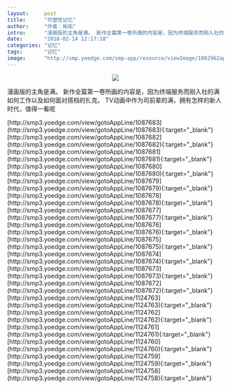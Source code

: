 ```yaml
---
layout:     post
title:      "可塑性记忆"
author:     "作者：祐佑"
intro:      "漫画版的主角是满。 新作全篇第一卷所画的内容是，因为终端服务而刚入社的满如何工作以及如何面对搭档的扎克。 TV动画中作为司前辈的满，拥有怎样的新人时代，值得一看呢"
date:       "2018-02-14 12:17:18"
categories: "记忆"
tags:       "记忆"
image:      "http://smp.yoedge.com/smp-app/resource/viewImage/1002962appline.png"
---
```

<div style="text-align: center">
<p><img src="http://smp.yoedge.com/smp-app/resource/viewImage/1002962appline.png"/></p>
</div>
<p class="post-meta">
<span>漫画版的主角是满。 新作全篇第一卷所画的内容是，因为终端服务而刚入社的满如何工作以及如何面对搭档的扎克。 TV动画中作为司前辈的满，拥有怎样的新人时代，值得一看呢</span>
</p>
[http://smp3.yoedge.com/view/gotoAppLine/1087683](http://smp3.yoedge.com/view/gotoAppLine/1087683){:target="_blank"}
[http://smp3.yoedge.com/view/gotoAppLine/1087682](http://smp3.yoedge.com/view/gotoAppLine/1087682){:target="_blank"}
[http://smp3.yoedge.com/view/gotoAppLine/1087681](http://smp3.yoedge.com/view/gotoAppLine/1087681){:target="_blank"}
[http://smp3.yoedge.com/view/gotoAppLine/1087680](http://smp3.yoedge.com/view/gotoAppLine/1087680){:target="_blank"}
[http://smp3.yoedge.com/view/gotoAppLine/1087679](http://smp3.yoedge.com/view/gotoAppLine/1087679){:target="_blank"}
[http://smp3.yoedge.com/view/gotoAppLine/1087678](http://smp3.yoedge.com/view/gotoAppLine/1087678){:target="_blank"}
[http://smp3.yoedge.com/view/gotoAppLine/1087677](http://smp3.yoedge.com/view/gotoAppLine/1087677){:target="_blank"}
[http://smp3.yoedge.com/view/gotoAppLine/1087676](http://smp3.yoedge.com/view/gotoAppLine/1087676){:target="_blank"}
[http://smp3.yoedge.com/view/gotoAppLine/1087675](http://smp3.yoedge.com/view/gotoAppLine/1087675){:target="_blank"}
[http://smp3.yoedge.com/view/gotoAppLine/1087674](http://smp3.yoedge.com/view/gotoAppLine/1087674){:target="_blank"}
[http://smp3.yoedge.com/view/gotoAppLine/1087673](http://smp3.yoedge.com/view/gotoAppLine/1087673){:target="_blank"}
[http://smp3.yoedge.com/view/gotoAppLine/1087672](http://smp3.yoedge.com/view/gotoAppLine/1087672){:target="_blank"}
[http://smp3.yoedge.com/view/gotoAppLine/1124763](http://smp3.yoedge.com/view/gotoAppLine/1124763){:target="_blank"}
[http://smp3.yoedge.com/view/gotoAppLine/1124762](http://smp3.yoedge.com/view/gotoAppLine/1124762){:target="_blank"}
[http://smp3.yoedge.com/view/gotoAppLine/1124761](http://smp3.yoedge.com/view/gotoAppLine/1124761){:target="_blank"}
[http://smp3.yoedge.com/view/gotoAppLine/1124760](http://smp3.yoedge.com/view/gotoAppLine/1124760){:target="_blank"}
[http://smp3.yoedge.com/view/gotoAppLine/1124759](http://smp3.yoedge.com/view/gotoAppLine/1124759){:target="_blank"}
[http://smp3.yoedge.com/view/gotoAppLine/1124758](http://smp3.yoedge.com/view/gotoAppLine/1124758){:target="_blank"}


